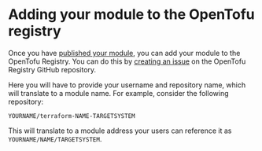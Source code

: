 # Adding your module to the OpenTofu registry

Once you have [published your module](/docs/modules/publishing), you can add your module to the OpenTofu Registry. You can do this by [creating an issue](https://github.com/opentofu/registry/issues/new/choose) on the OpenTofu Registry GitHub repository.

Here you will have to provide your username and repository name, which will translate to a module name. For example, consider the following repository:

```
YOURNAME/terraform-NAME-TARGETSYSTEM
```

This will translate to a module address your users can reference it as `YOURNAME/NAME/TARGETSYSTEM`.